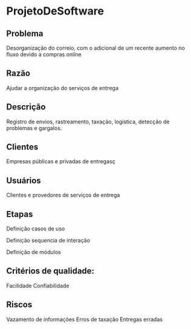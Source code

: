 # ProjetoDeSoftware

## Problema
  Desorganização do correio, com o adicional de um recente aumento no fluxo devido a compras online

## Razão
  Ajudar a organização do serviços de entrega

## Descrição
  Registro de envios, rastreamento, taxação, logística, detecção de problemas e gargalos.

## Clientes
  Empresas públicas e privadas de entregasç
 
## Usuários
  Clientes e provedores de serviços de entrega

## Etapas
  Definição casos de uso

  Definição sequencia de interação

  Definição de módulos
  
## Critérios de qualidade:
  Facilidade
  Confiabilidade

## Riscos
  Vazamento de informações
  Erros de taxação
  Entregas erradas



